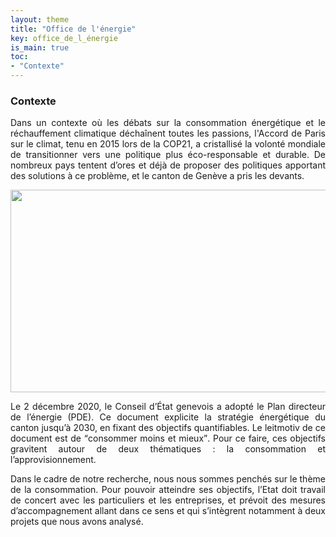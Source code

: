 ```yaml
---
layout: theme
title: "Office de l'énergie"
key: office_de_l_énergie
is_main: true
toc:
- "Contexte"
---
```


### Contexte
<div align="justify"><p>Dans un contexte où les débats sur la consommation énergétique et le réchauffement climatique déchaînent toutes les passions, l'Accord de Paris sur le climat, tenu en 2015 lors de la COP21, a cristallisé la volonté mondiale de transitionner vers une politique plus éco-responsable et durable. De nombreux pays tentent d’ores et déjà de proposer des politiques apportant des solutions à ce problème, et le canton de Genève a pris les devants.</p>

<img src="https://www.ge.ch/media/styles/xl_2_col_1460x648/public/illustration/2020-11/PDE_IMAGE_V2RGB.jpg?h=198a5201&itok=CXuZAcFx" width="730px" height="324px" style="padding: 0px 0px -45px 0px;"/>
<br>
<p>Le 2 décembre 2020, le Conseil d’État genevois a adopté le Plan directeur de l’énergie (PDE). Ce document explicite la stratégie énergétique du canton jusqu’à 2030, en fixant des objectifs quantifiables. Le leitmotiv de ce document est de <q>consommer moins et mieux</q>. Pour ce faire, ces objectifs gravitent autour de deux thématiques : la consommation et l’approvisionnement.</p>

<p>Dans le cadre de notre recherche, nous nous sommes penchés sur le thème de la consommation. Pour pouvoir atteindre ses objectifs, l’Etat doit travail de concert avec les particuliers et les entreprises, et prévoit des mesures d’accompagnement allant dans ce sens et qui s’intègrent notamment à deux projets que nous avons analysé.</p></div>
